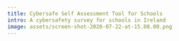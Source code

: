 ```yaml
---
title: Cybersafe Self Assessment Tool for Schools
intro: A cybersafety survey for schools in Ireland
image: assets/screen-shot-2020-07-22-at-15.08.00.png
---
```

